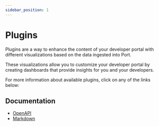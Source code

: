 ```yaml
---
sidebar_position: 1
---
```


# Plugins

Plugins are a way to enhance the content of your developer portal with different visualizations based on the data ingested into Port.

These visualizations allow you to customize your developer portal by creating dashboards that provide insights for you and your developers.

For more information about available plugins, click on any of the links below:

## Documentation

- [OpenAPI](./open-api)
- [Markdown](./markdown)
